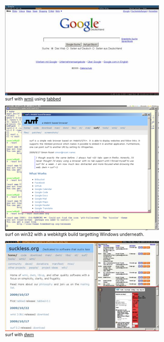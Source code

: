 [![Screenshot](surf+tabbed-20091028-thumb.jpg)](surf+tabbed-20091028.jpg)  
surf with [wmii](http://wmii.suckless.org) using [tabbed](http://tools.suckless.org/tabbed)

[![Screenshot](20100423_surf_win-thumb.png)](20100423_surf_win.png)
surf on win32 with a webkitgtk build targetting Windows underneath.

[![Screenshot](surf-20091028-thumb.jpg)](surf-20091028.jpg)  
surf with [dwm](http://dwm.suckless.org)
